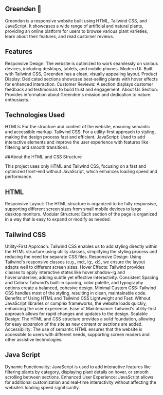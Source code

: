 ## Greenden 🌱

Greenden is a responsive website built using HTML, Tailwind CSS, and JavaScript. It showcases a wide range of artificial and natural plants, providing an online platform for users to browse various plant varieties, learn about their features, and read customer reviews.


## Features

Responsive Design: The website is optimized to work seamlessly on various devices, including desktops, tablets, and mobile phones.
Modern UI: Built with Tailwind CSS, Greenden has a clean, visually appealing layout.
Product Display: Dedicated sections showcase best-selling plants with hover effects for enhanced interaction.
Customer Reviews: A section displays customer feedback and testimonials to build trust and engagement.
About Us Section: Provides information about Greenden's mission and dedication to nature enthusiasts.

## Technologies Used

HTML5: For the structure and content of the website, ensuring semantic and accessible markup.
Tailwind CSS: For a utility-first approach to styling, making the design process fast and efficient.
JavaScript: Used to add interactive elements and improve the user experience with features like filtering and smooth transitions.

##About the HTML and CSS Structure

This project uses only HTML and Tailwind CSS, focusing on a fast and optimized front-end without JavaScript, which enhances loading speed and performance.

## HTML

Responsive Layout: The HTML structure is organized to be fully responsive, supporting different screen sizes from small mobile devices to large desktop monitors.
Modular Structure: Each section of the page is organized in a way that is easy to expand or modify as needed.

## Tailwind CSS

Utility-First Approach: Tailwind CSS enables us to add styling directly within the HTML structure using utility classes, simplifying the styling process and reducing the need for separate CSS files.
Responsive Design: Using Tailwind's responsive classes (e.g., md:, lg:, xl:), we ensure the layout adapts well to different screen sizes.
Hover Effects: Tailwind provides classes to apply interactive states like hover:shadow-lg and hover:underline, adding subtle yet effective interactivity.
Consistent Spacing and Colors: Tailwind’s built-in spacing, color palette, and typography options create a balanced, cohesive design.
Minimal Custom CSS: Tailwind CSS handles most of the styling, resulting in clean, maintainable code.
Benefits of Using HTML and Tailwind CSS
Lightweight and Fast: Without JavaScript libraries or complex frameworks, the website loads quickly, enhancing the user experience.
Ease of Maintenance: Tailwind's utility-first approach allows for rapid changes and updates to the design.
Scalable Design: The HTML and CSS structure provides a solid foundation, allowing for easy expansion of the site as new content or sections are added.
Accessibility: The use of semantic HTML ensures that the website is accessible to users with different needs, supporting screen readers and other assistive technologies.

## Java Script

Dynamic Functionality: JavaScript is used to add interactive features like filtering plants by category, displaying plant details on hover, or smooth scrolling between sections.
Enhanced User Experience: JavaScript allows for additional customization and real-time interactivity without affecting the website’s loading speed significantly.

